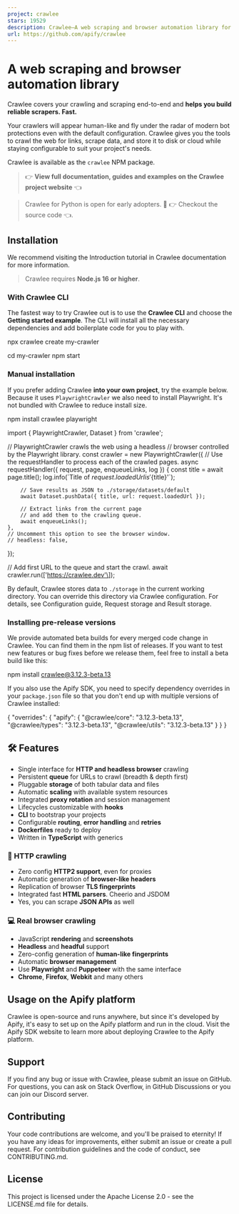 ```yaml
---
project: crawlee
stars: 19529
description: Crawlee—A web scraping and browser automation library for Node.js to build reliable crawlers. In JavaScript and TypeScript. Extract data for AI, LLMs, RAG, or GPTs. Download HTML, PDF, JPG, PNG, and other files from websites. Works with Puppeteer, Playwright, Cheerio, JSDOM, and raw HTTP. Both headful and headless mode. With proxy rotation.
url: https://github.com/apify/crawlee
---
```


  
A web scraping and browser automation library
================================================

Crawlee covers your crawling and scraping end-to-end and **helps you build reliable scrapers. Fast.**

Your crawlers will appear human-like and fly under the radar of modern bot protections even with the default configuration. Crawlee gives you the tools to crawl the web for links, scrape data, and store it to disk or cloud while staying configurable to suit your project's needs.

Crawlee is available as the `crawlee` NPM package.

> 👉 **View full documentation, guides and examples on the Crawlee project website** 👈

> Crawlee for Python is open for early adopters. 🐍 👉 Checkout the source code 👈.

Installation
------------

We recommend visiting the Introduction tutorial in Crawlee documentation for more information.

> Crawlee requires **Node.js 16 or higher**.

### With Crawlee CLI

The fastest way to try Crawlee out is to use the **Crawlee CLI** and choose the **Getting started example**. The CLI will install all the necessary dependencies and add boilerplate code for you to play with.

npx crawlee create my-crawler

cd my-crawler
npm start

### Manual installation

If you prefer adding Crawlee **into your own project**, try the example below. Because it uses `PlaywrightCrawler` we also need to install Playwright. It's not bundled with Crawlee to reduce install size.

npm install crawlee playwright

import { PlaywrightCrawler, Dataset } from 'crawlee';

// PlaywrightCrawler crawls the web using a headless
// browser controlled by the Playwright library.
const crawler \= new PlaywrightCrawler({
    // Use the requestHandler to process each of the crawled pages.
    async requestHandler({ request, page, enqueueLinks, log }) {
        const title \= await page.title();
        log.info(\`Title of ${request.loadedUrl} is '${title}'\`);

        // Save results as JSON to ./storage/datasets/default
        await Dataset.pushData({ title, url: request.loadedUrl });

        // Extract links from the current page
        // and add them to the crawling queue.
        await enqueueLinks();
    },
    // Uncomment this option to see the browser window.
    // headless: false,
});

// Add first URL to the queue and start the crawl.
await crawler.run(\['https://crawlee.dev'\]);

By default, Crawlee stores data to `./storage` in the current working directory. You can override this directory via Crawlee configuration. For details, see Configuration guide, Request storage and Result storage.

### Installing pre-release versions

We provide automated beta builds for every merged code change in Crawlee. You can find them in the npm list of releases. If you want to test new features or bug fixes before we release them, feel free to install a beta build like this:

npm install crawlee@3.12.3-beta.13

If you also use the Apify SDK, you need to specify dependency overrides in your `package.json` file so that you don't end up with multiple versions of Crawlee installed:

{
    "overrides": {
       "apify": {
           "@crawlee/core": "3.12.3-beta.13",
           "@crawlee/types": "3.12.3-beta.13",
           "@crawlee/utils": "3.12.3-beta.13"
       }
    }
}

🛠 Features
-----------

-   Single interface for **HTTP and headless browser** crawling
-   Persistent **queue** for URLs to crawl (breadth & depth first)
-   Pluggable **storage** of both tabular data and files
-   Automatic **scaling** with available system resources
-   Integrated **proxy rotation** and session management
-   Lifecycles customizable with **hooks**
-   **CLI** to bootstrap your projects
-   Configurable **routing**, **error handling** and **retries**
-   **Dockerfiles** ready to deploy
-   Written in **TypeScript** with generics

### 👾 HTTP crawling

-   Zero config **HTTP2 support**, even for proxies
-   Automatic generation of **browser-like headers**
-   Replication of browser **TLS fingerprints**
-   Integrated fast **HTML parsers**. Cheerio and JSDOM
-   Yes, you can scrape **JSON APIs** as well

### 💻 Real browser crawling

-   JavaScript **rendering** and **screenshots**
-   **Headless** and **headful** support
-   Zero-config generation of **human-like fingerprints**
-   Automatic **browser management**
-   Use **Playwright** and **Puppeteer** with the same interface
-   **Chrome**, **Firefox**, **Webkit** and many others

Usage on the Apify platform
---------------------------

Crawlee is open-source and runs anywhere, but since it's developed by Apify, it's easy to set up on the Apify platform and run in the cloud. Visit the Apify SDK website to learn more about deploying Crawlee to the Apify platform.

Support
-------

If you find any bug or issue with Crawlee, please submit an issue on GitHub. For questions, you can ask on Stack Overflow, in GitHub Discussions or you can join our Discord server.

Contributing
------------

Your code contributions are welcome, and you'll be praised to eternity! If you have any ideas for improvements, either submit an issue or create a pull request. For contribution guidelines and the code of conduct, see CONTRIBUTING.md.

License
-------

This project is licensed under the Apache License 2.0 - see the LICENSE.md file for details.
